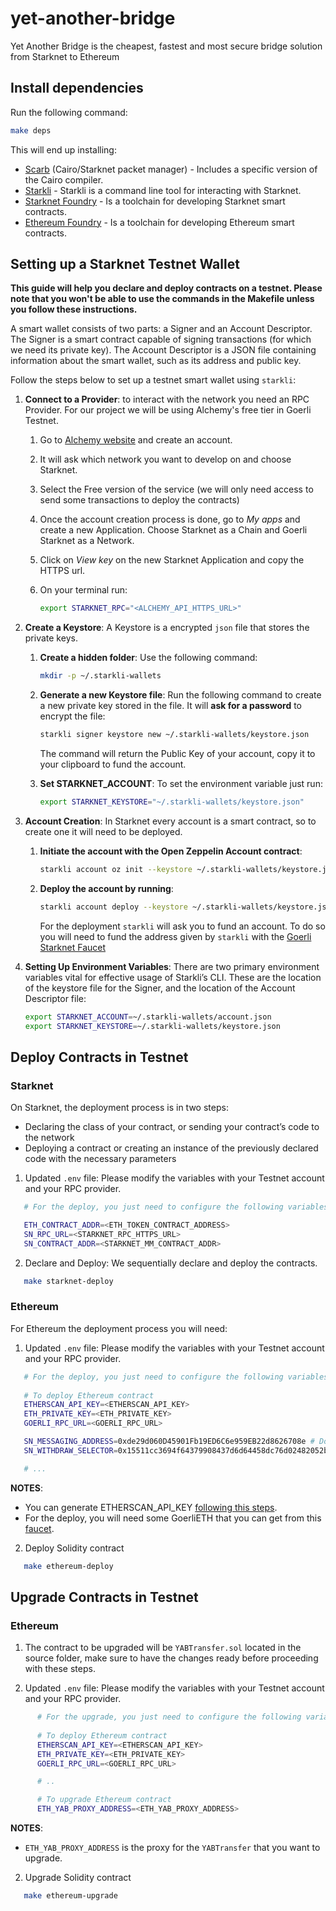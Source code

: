 # yet-another-bridge

Yet Another Bridge is the cheapest, fastest and most secure bridge solution from Starknet to Ethereum

## Install dependencies

Run the following command:

```bash
make deps
```

This will end up installing:

- [Scarb](https://docs.swmansion.com/scarb) (Cairo/Starknet packet manager) -
  Includes a specific version of the Cairo compiler.
- [Starkli](https://github.com/xJonathanLEI/starkli) - Starkli is a command line tool for interacting with Starknet.
- [Starknet Foundry](https://foundry-rs.github.io/starknet-foundry/) - Is a toolchain for developing Starknet smart contracts.
- [Ethereum Foundry](https://book.getfoundry.sh/) - Is a toolchain for developing Ethereum smart contracts.

## Setting up a Starknet Testnet Wallet

**This guide will help you declare and deploy contracts on a testnet. Please
note that you won't be able to use the commands in the Makefile unless you
follow these instructions.**

A smart wallet consists of two parts: a Signer and an Account Descriptor. The
Signer is a smart contract capable of signing transactions (for which we need
its private key). The Account Descriptor is a JSON file containing information
about the smart wallet, such as its address and public key.

Follow the steps below to set up a testnet smart wallet using `starkli`:

1. **Connect to a Provider**: to interact with the network you need an RPC
   Provider. For our project we will be using Alchemy's free tier in Goerli
   Testnet.

   1. Go to [Alchemy website](https://www.alchemy.com/) and create an account.
   2. It will ask which network you want to develop on and choose Starknet.
   3. Select the Free version of the service (we will only need access to send
      some transactions to deploy the contracts)
   4. Once the account creation process is done, go to _My apps_ and create a
      new Application. Choose Starknet as a Chain and Goerli Starknet as a
      Network.
   5. Click on _View key_ on the new Starknet Application and copy the HTTPS
      url.
   6. On your terminal run:

      ```bash
      export STARKNET_RPC="<ALCHEMY_API_HTTPS_URL>"
      ```
2. **Create a Keystore**: A Keystore is a encrypted `json` file that stores the
   private keys.

   1. **Create a hidden folder**: Use the following command:

      ```bash
      mkdir -p ~/.starkli-wallets
      ```
   2. **Generate a new Keystore file**: Run the following command to create a
      new private key stored in the file. It will **ask for a password** to
      encrypt the file:

      ```bash
      starkli signer keystore new ~/.starkli-wallets/keystore.json
      ```

      The command will return the Public Key of your account, copy it to your
      clipboard to fund the account.
   3. **Set STARKNET_ACCOUNT**: To set the environment variable just run:

      ```bash
      export STARKNET_KEYSTORE="~/.starkli-wallets/keystore.json"
      ```
3. **Account Creation**: In Starknet every account is a smart contract, so to
   create one it will need to be deployed.

   1. **Initiate the account with the Open Zeppelin Account contract**:

      ```bash
      starkli account oz init --keystore ~/.starkli-wallets/keystore.json ~/.starkli-wallets/account.json
      ```
   2. **Deploy the account by running**:

      ```bash
      starkli account deploy --keystore ~/.starkli-wallets/keystore.json ~/.starkli-wallets/account.json
      ```

      For the deployment `starkli` will ask you to fund an account. To do so
      you will need to fund the address given by `starkli` with the
      [Goerli Starknet Faucet](https://faucet.goerli.starknet.io)
4. **Setting Up Environment Variables**: There are two primary environment
   variables vital for effective usage of Starkli’s CLI. These are the location
   of the keystore file for the Signer, and the location of the Account
   Descriptor file:

   ```bash
   export STARKNET_ACCOUNT=~/.starkli-wallets/account.json
   export STARKNET_KEYSTORE=~/.starkli-wallets/keystore.json
   ```

## Deploy Contracts in Testnet

### Starknet
On Starknet, the deployment process is in two steps:

- Declaring the class of your contract, or sending your contract’s code to the
  network
- Deploying a contract or creating an instance of the previously declared code
  with the necessary parameters

1. Updated `.env` file: Please modify the variables with your Testnet account and your RPC provider.

```bash
   # For the deploy, you just need to configure the following variables in the .env file on the mm-bot folder

   ETH_CONTRACT_ADDR=<ETH_TOKEN_CONTRACT_ADDRESS>
   SN_RPC_URL=<STARKNET_RPC_HTTPS_URL>
   SN_CONTRACT_ADDR=<STARKNET_MM_CONTRACT_ADDR>
```
2. Declare and Deploy: We sequentially declare and deploy the contracts.

```bash
   make starknet-deploy
```

### Ethereum

For Ethereum the deployment process you will need:

1. Updated `.env` file: Please modify the variables with your Testnet account and your RPC provider.

```bash
   # For the deploy, you just need to configure the following variables in the .env file on the contracts/solidity/ folder
   
   # To deploy Ethereum contract 
   ETHERSCAN_API_KEY=<ETHERSCAN_API_KEY>
   ETH_PRIVATE_KEY=<ETH_PRIVATE_KEY>
   GOERLI_RPC_URL=<GOERLI_RPC_URL>

   SN_MESSAGING_ADDRESS=0xde29d060D45901Fb19ED6C6e959EB22d8626708e # Dont need change this
   SN_WITHDRAW_SELECTOR=0x15511cc3694f64379908437d6d64458dc76d02482052bfb8a5b33a72c054c77 # Dont need change this

   # ...
```

**NOTES**:
- You can generate ETHERSCAN_API_KEY [following this steps](https://docs.etherscan.io/getting-started/viewing-api-usage-statistics).
- For the deploy, you will need some GoerliETH that you can get from this [faucet](https://goerlifaucet.com/).

2. Deploy Solidity contract

```bash
   make ethereum-deploy
```

## Upgrade Contracts in Testnet

### Ethereum
1. The contract to be upgraded will be `YABTransfer.sol` located in the source folder, make sure to have the changes ready before proceeding with these steps.

2. Updated `.env` file: Please modify the variables with your Testnet account and your RPC provider.

```bash
      # For the upgrade, you just need to configure the following variables in the .env file on the contracts/solidity/ folder
      
      # To deploy Ethereum contract 
      ETHERSCAN_API_KEY=<ETHERSCAN_API_KEY>
      ETH_PRIVATE_KEY=<ETH_PRIVATE_KEY>
      GOERLI_RPC_URL=<GOERLI_RPC_URL>

      # ..

      # To upgrade Ethereum contract 
      ETH_YAB_PROXY_ADDRESS=<ETH_YAB_PROXY_ADDRESS> 
```

**NOTES**:
- `ETH_YAB_PROXY_ADDRESS` is the proxy for the `YABTransfer` that you want to upgrade.

2. Upgrade Solidity contract

```bash
   make ethereum-upgrade
```
